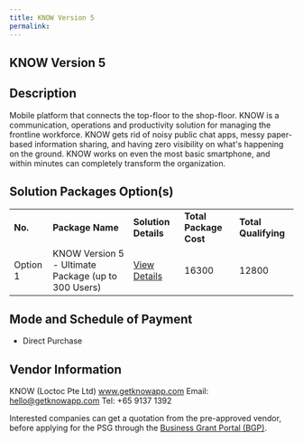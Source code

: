 ```yaml
---
title: KNOW Version 5
permalink: 
---
```


## KNOW Version 5

## Description

Mobile platform that connects the top-floor to the shop-floor. KNOW is a communication, operations and productivity solution for managing the frontline workforce. KNOW gets rid of noisy public chat apps, messy paper-based information sharing, and having zero visibility on what's happening on the ground. KNOW works on even the most basic smartphone, and within minutes can completely transform the organization. 

## Solution Packages Option(s)

<table>
<tr>
<td><b>No.</b></td>
<td><b>Package Name</b></td>
<td><b>Solution Details</b></td>
<td><b>Total Package Cost</b></td>
<td><b>Total Qualifying</b></td>
</tr>
<tr>
<td>Option 1</td>
<td>KNOW Version 5 - Ultimate Package (up to 300 Users)</td>
<td><a href='https://www.gobusiness.gov.sg/images/psg/Loctoc_Annex_3_wef_23_April_2020_Part_5.pdf'>View Details</a></td>
<td>16300</td>
<td>12800</td>
</tr>
</table>

## Mode and Schedule of Payment

 - Direct Purchase

## Vendor Information

 KNOW (Loctoc Pte Ltd)
www.getknowapp.com
Email: hello@getknowapp.com
Tel: +65 9137 1392

Interested companies can get a quotation from the pre-approved vendor, before applying for the PSG through the <a href='https://www.businessgrants.gov.sg/'>Business Grant Portal (BGP)</a>.
